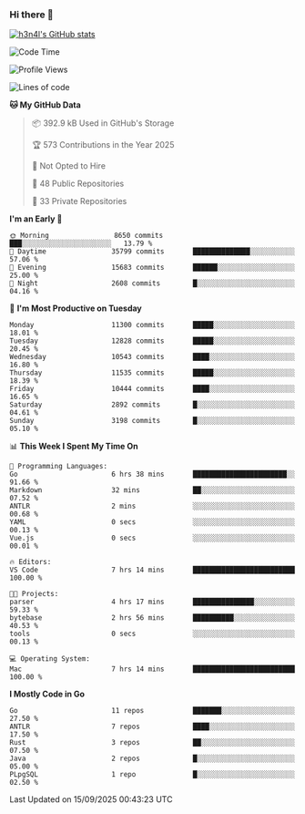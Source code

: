 ### Hi there 👋

[![h3n4l's GitHub stats](https://github-readme-stats.vercel.app/api?username=h3n4l&count_private=true&show_icons=true&theme=radical)](https://github.com/h3n4l/github-readme-stats)

<!--START_SECTION:waka-->
![Code Time](http://img.shields.io/badge/Code%20Time-2%2C296%20hrs%2030%20mins-blue)

![Profile Views](http://img.shields.io/badge/Profile%20Views-0-blue)

![Lines of code](https://img.shields.io/badge/From%20Hello%20World%20I%27ve%20Written-23.3%20million%20lines%20of%20code-blue)

**🐱 My GitHub Data** 

> 📦 392.9 kB Used in GitHub's Storage 
 > 
> 🏆 573 Contributions in the Year 2025
 > 
> 🚫 Not Opted to Hire
 > 
> 📜 48 Public Repositories 
 > 
> 🔑 33 Private Repositories 
 > 
**I'm an Early 🐤** 

```text
🌞 Morning                8650 commits        ███░░░░░░░░░░░░░░░░░░░░░░   13.79 % 
🌆 Daytime                35799 commits       ██████████████░░░░░░░░░░░   57.06 % 
🌃 Evening                15683 commits       ██████░░░░░░░░░░░░░░░░░░░   25.00 % 
🌙 Night                  2608 commits        █░░░░░░░░░░░░░░░░░░░░░░░░   04.16 % 
```
📅 **I'm Most Productive on Tuesday** 

```text
Monday                   11300 commits       █████░░░░░░░░░░░░░░░░░░░░   18.01 % 
Tuesday                  12828 commits       █████░░░░░░░░░░░░░░░░░░░░   20.45 % 
Wednesday                10543 commits       ████░░░░░░░░░░░░░░░░░░░░░   16.80 % 
Thursday                 11535 commits       █████░░░░░░░░░░░░░░░░░░░░   18.39 % 
Friday                   10444 commits       ████░░░░░░░░░░░░░░░░░░░░░   16.65 % 
Saturday                 2892 commits        █░░░░░░░░░░░░░░░░░░░░░░░░   04.61 % 
Sunday                   3198 commits        █░░░░░░░░░░░░░░░░░░░░░░░░   05.10 % 
```


📊 **This Week I Spent My Time On** 

```text
💬 Programming Languages: 
Go                       6 hrs 38 mins       ███████████████████████░░   91.66 % 
Markdown                 32 mins             ██░░░░░░░░░░░░░░░░░░░░░░░   07.52 % 
ANTLR                    2 mins              ░░░░░░░░░░░░░░░░░░░░░░░░░   00.68 % 
YAML                     0 secs              ░░░░░░░░░░░░░░░░░░░░░░░░░   00.13 % 
Vue.js                   0 secs              ░░░░░░░░░░░░░░░░░░░░░░░░░   00.01 % 

🔥 Editors: 
VS Code                  7 hrs 14 mins       █████████████████████████   100.00 % 

🐱‍💻 Projects: 
parser                   4 hrs 17 mins       ███████████████░░░░░░░░░░   59.33 % 
bytebase                 2 hrs 56 mins       ██████████░░░░░░░░░░░░░░░   40.53 % 
tools                    0 secs              ░░░░░░░░░░░░░░░░░░░░░░░░░   00.13 % 

💻 Operating System: 
Mac                      7 hrs 14 mins       █████████████████████████   100.00 % 
```

**I Mostly Code in Go** 

```text
Go                       11 repos            ███████░░░░░░░░░░░░░░░░░░   27.50 % 
ANTLR                    7 repos             ████░░░░░░░░░░░░░░░░░░░░░   17.50 % 
Rust                     3 repos             ██░░░░░░░░░░░░░░░░░░░░░░░   07.50 % 
Java                     2 repos             █░░░░░░░░░░░░░░░░░░░░░░░░   05.00 % 
PLpgSQL                  1 repo              █░░░░░░░░░░░░░░░░░░░░░░░░   02.50 % 
```




 Last Updated on 15/09/2025 00:43:23 UTC
<!--END_SECTION:waka-->

